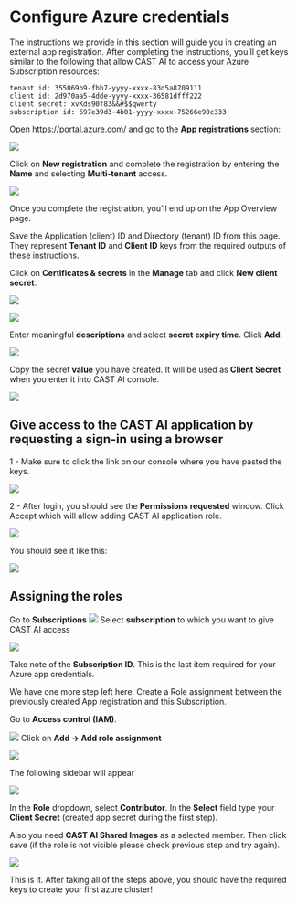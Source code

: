 # Configure Azure credentials

The instructions we provide in this section will guide you in creating an external app registration. After completing
the instructions, you’ll get keys similar to the following that allow CAST AI to access your Azure Subscription
resources:

```
tenant id: 355069b9-fbb7-yyyy-xxxx-83d5a8709111
client id: 2d970aa5-4dde-yyyy-xxxx-36581dfff222
client secret: xvKds90f83&&#$$qwerty
subscription id: 697e39d3-4b01-yyyy-xxxx-75266e90c333
```

Open <https://portal.azure.com/> and go to the **App registrations** section:

![](configuring-azure-credentials/azure1.png)

Click on **New registration** and complete the registration by entering the **Name** and selecting **Multi-tenant**
access.

![](configuring-azure-credentials/azure2.png)

Once you complete the registration, you’ll end up on the App Overview page.

Save the Application (client) ID and Directory (tenant) ID from this page. They represent **Tenant ID** and
**Client ID** keys from the required outputs of these instructions.

Click on **Certificates & secrets** in the **Manage** tab and click **New client secret**.

![](configuring-azure-credentials/azure3.png)

![](configuring-azure-credentials/azure4.png)

Enter meaningful **descriptions** and select **secret expiry time**. Click **Add**.

![](configuring-azure-credentials/azure5.png)

Copy the secret **value** you have created. It will be used as **Client Secret** when you enter it into CAST AI console.

![](configuring-azure-credentials/azure6.png)
## Give access to the CAST AI application by requesting a sign-in using a browser

1 - Make sure to click the link on our console where you have pasted the keys.

![](configuring-azure-credentials/2020-11-23-16-28-43.png)

2 - After login, you should see the **Permissions requested** window. Click Accept which will allow adding CAST AI
application role.

![](configuring-azure-credentials/2020-11-23-16-31-46.png)

You should see it like this:

![](configuring-azure-credentials/2020-11-23-16-32-46.png)

## Assigning the roles

Go to **Subscriptions**
![](configuring-azure-credentials/azure8.png)
Select **subscription** to which you want to give CAST AI access

![](configuring-azure-credentials/azure9.png)

Take note of the **Subscription ID**. This is the last item required for your Azure app credentials.

We have one more step left here. Create a Role assignment between the previously created App registration and this
Subscription.

Go to **Access control (IAM)**.

![](configuring-azure-credentials/azure10.png)
Click on **Add → Add role assignment**

![](configuring-azure-credentials/azure11.png)

The following sidebar will appear

![](configuring-azure-credentials/azure12.png)

In the **Role** dropdown, select **Contributor**. In the **Select** field type your **Client Secret** (created app secret during the first step).

 Also you need **CAST AI Shared Images** as a selected member. Then click save (if the role is not visible please check previous step and try again).

![](2020-11-24-09-12-13.png)

This is it. After taking all of the steps above, you should have the required keys to create your first azure cluster! 